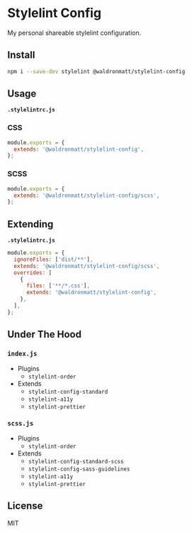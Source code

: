 # Stylelint Config

My personal shareable stylelint configuration.

## Install

```bash
npm i --save-dev stylelint @waldronmatt/stylelint-config
```

## Usage

**`.stylelintrc.js`**

### CSS

```js
module.exports = {
  extends: '@waldronmatt/stylelint-config',
};
```

### SCSS

```js
module.exports = {
  extends: '@waldronmatt/stylelint-config/scss',
};
```

## Extending

**`.stylelintrc.js`**

```js
module.exports = {
  ignoreFiles: ['dist/**'],
  extends: '@waldronmatt/stylelint-config/scss',
  overrides: [
    {
      files: ['**/*.css'],
      extends: '@waldronmatt/stylelint-config',
    },
  ],
};
```

## Under The Hood

### `index.js`

- Plugins
  - `stylelint-order`
- Extends
  - `stylelint-config-standard`
  - `stylelint-a11y`
  - `stylelint-prettier`

### `scss.js`

- Plugins
  - `stylelint-order`
- Extends
  - `stylelint-config-standard-scss`
  - `stylelint-config-sass-guidelines`
  - `stylelint-a11y`
  - `stylelint-prettier`

## License

MIT
